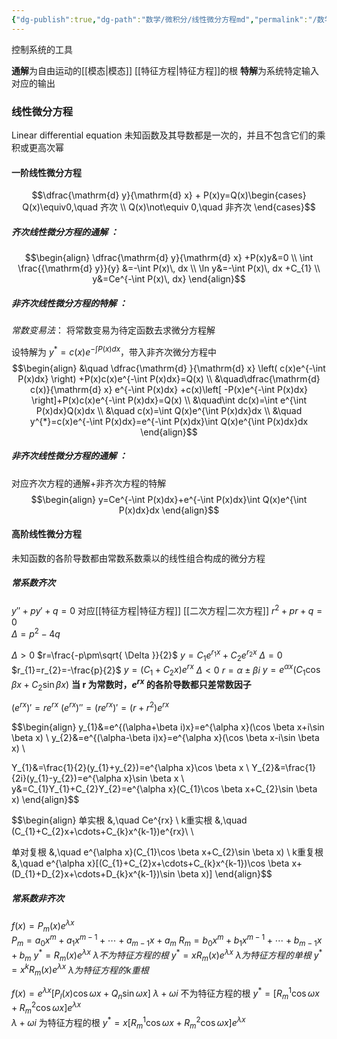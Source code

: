 ```yaml
---
{"dg-publish":true,"dg-path":"数学/微积分/线性微分方程md","permalink":"/数学/微积分/线性微分方程md/","dgPassFrontmatter":true,"noteIcon":"","created":"2024-05-21T15:20:28.618+08:00","updated":"2024-05-26T18:27:00.367+08:00"}
---
```


控制系统的工具

**通解**为自由运动的[[模态\|模态]]   [[特征方程\|特征方程]]的根
**特解**为系统特定输入对应的输出

### 线性微分方程
Linear differential equation
未知函数及其导数都是一次的，并且不包含它们的乘积或更高次幂
#### 一阶线性微分方程
$$\dfrac{\mathrm{d} y}{\mathrm{d} x} + P(x)y=Q(x)\begin{cases}
Q(x)\equiv0,\quad 齐次 \\
Q(x)\not\equiv 0,\quad 非齐次
\end{cases}$$
##### 齐次线性微分方程的通解 ：
$$\begin{align}
\dfrac{\mathrm{d} y}{\mathrm{d} x} +P(x)y&=0 \\
\int \frac{{\mathrm{d} y}}{y}   &=-\int  P(x)\, dx      \\
\ln y&=-\int  P(x)\, dx +C_{1} \\
y&=Ce^{-\int  P(x)\, dx}
\end{align}$$
##### 非齐次线性微分方程的特解 ：
*常数变易法*：
将常数变易为待定函数去求微分方程解

设特解为 $y^{*}=c(x)e^{-\int P(x)dx}$，带入非齐次微分方程中
$$\begin{align}
 &\quad \dfrac{\mathrm{d} }{\mathrm{d} x} \left( c(x)e^{-\int P(x)dx} \right) +P(x)c(x)e^{-\int P(x)dx}=Q(x) \\ 
&\quad\dfrac{\mathrm{d} c(x)}{\mathrm{d} x} e^{-\int P(x)dx} +c(x)\left[ -P(x)e^{-\int P(x)dx} \right]+P(x)c(x)e^{-\int P(x)dx}=Q(x) \\
&\quad\int dc(x)=\int e^{\int P(x)dx}Q(x)dx \\
&\quad c(x)=\int Q(x)e^{\int P(x)dx}dx
 \\
&\quad y^{*}=c(x)e^{-\int P(x)dx}=e^{-\int P(x)dx}\int Q(x)e^{\int P(x)dx}dx
\end{align}$$
##### 非齐次线性微分方程的通解 ：
对应齐次方程的通解+非齐次方程的特解
$$\begin{align}
y=Ce^{-\int P(x)dx}+e^{-\int P(x)dx}\int Q(x)e^{\int P(x)dx}dx
\end{align}$$
#### 高阶线性微分方程
未知函数的各阶导数都由常数系数乘以的线性组合构成的微分方程
##### 常系数齐次
$y''+py'+q=0$ 对应[[特征方程\|特征方程]]    [[二次方程\|二次方程]]
$r ^{2}+pr+q=0$  
$\Delta=p^{2}-4q$

$\Delta>0$   $r=\frac{-p\pm\sqrt{ \Delta }}{2}$       $y=C_{1}e^{r_{1}x}+C_{2}e^{r_{2}x}$
$\Delta=0$   $r_{1}=r_{2}=-\frac{p}{2}$   $y=(C_{1}+C_{2}x)e^{rx}$
$\Delta<0$   $r=\alpha\pm\beta i$        $y=e^{\alpha x}(C_{1}\cos\beta x+C_{2}\sin \beta x)$
**当 r 为常数时，$e^{rx}$ 的各阶导数都只差常数因子**

$(e^{rx})'=re^{rx}$    $(e^{rx})''=(re^{rx})'=(r+r^{2})e^{rx}$

$$\begin{align} 
y_{1}&=e^{(\alpha+\beta i)x}=e^{\alpha x}(\cos \beta x+i\sin \beta x) \\
y_{2}&=e^{(\alpha-\beta i)x}=e^{\alpha x}(\cos \beta x-i\sin \beta x) \\  

Y_{1}&=\frac{1}{2}(y_{1}+y_{2})=e^{\alpha x}\cos \beta x \\
Y_{2}&=\frac{1}{2i}(y_{1}-y_{2})=e^{\alpha x}\sin \beta x \\ 
y&=C_{1}Y_{1}+C_{2}Y_{2}=e^{\alpha x}(C_{1}\cos \beta x+C_{2}\sin \beta x)
\end{align}$$

$$\begin{align}
单实根 &,\quad Ce^{rx} \\
k重实根 &,\quad (C_{1}+C_{2}x+\cdots+C_{k}x^{k-1})e^{rx}\\
 \\

单对复根 &,\quad e^{\alpha x}(C_{1}\cos \beta x+C_{2}\sin \beta x) \\
k重复根 &,\quad e^{\alpha x}[(C_{1}+C_{2}x+\cdots+C_{k}x^{k-1})\cos \beta x+(D_{1}+D_{2}x+\cdots+D_{k}x^{k-1})\sin \beta x)] 
\end{align}$$

##### 常系数非齐次

$f(x)=P_{m}(x)e^{\lambda x}$   
$P_{m}=a_{0}x^{m}+a_{1}x^{m-1}+\cdots+a_{m-1}x+a_{m}$
$R_{m}=b_{0}x^{m}+b_{1}x^{m-1}+\cdots+b_{m-1}x+b_{m}$
$y^{*}=R_{m}(x)e^{\lambda x}$  $\lambda 不为特征方程的根$
$y^{*}=xR_{m}(x)e^{\lambda x}$  $\lambda 为特征方程的单根$
$y^{*}=x^{k} R_{m}(x)e^{\lambda x}$  $\lambda 为特征方程的k重根$

$f(x)=e^{\lambda x}[P_{l}(x)\cos \omega x+Q_{n}\sin \omega x]$
$\lambda+\omega i$ 不为特征方程的根
$y^* =[R_{m}^{1}\cos \omega x+R_{m}^{2}\cos \omega x]e^{\lambda x}$   
$\lambda+\omega i$ 为特征方程的根
$y^* =x[R_{m}^{1}\cos \omega x+R_{m}^{2}\cos \omega x]e^{\lambda x}$  





